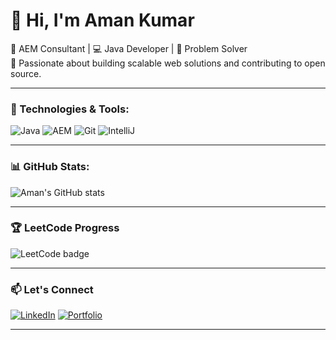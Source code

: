 # 👋 Hi, I'm Aman Kumar

🚀 AEM Consultant | 💻 Java Developer | 🧠 Problem Solver  
🎯 Passionate about building scalable web solutions and contributing to open source.

---

### 🔧 Technologies & Tools:
![Java](https://img.shields.io/badge/Java-ED8B00?style=flat&logo=java&logoColor=white)
![AEM](https://img.shields.io/badge/AEM-563D7C?style=flat&logo=adobe&logoColor=white)
![Git](https://img.shields.io/badge/Git-F05032?style=flat&logo=git&logoColor=white)
![IntelliJ](https://img.shields.io/badge/IntelliJ_IDEA-000000.svg?&style=flat&logo=intellij-idea&logoColor=white)

---

### 📊 GitHub Stats:
![Aman's GitHub stats](https://github-readme-stats.vercel.app/api?username=aman-kumar&show_icons=true&theme=radical)

---

### 🏆 LeetCode Progress
![LeetCode badge](https://leetcard.jacoblin.cool/your_leetcode_username?theme=dark&font=Karma)

---

### 📫 Let's Connect
[![LinkedIn](https://img.shields.io/badge/LinkedIn-blue?style=flat&logo=linkedin)](https://www.linkedin.com/in/your-link)
[![Portfolio](https://img.shields.io/badge/Portfolio-000?style=flat&logo=firefox&logoColor=white)](https://your-portfolio.com)

---
